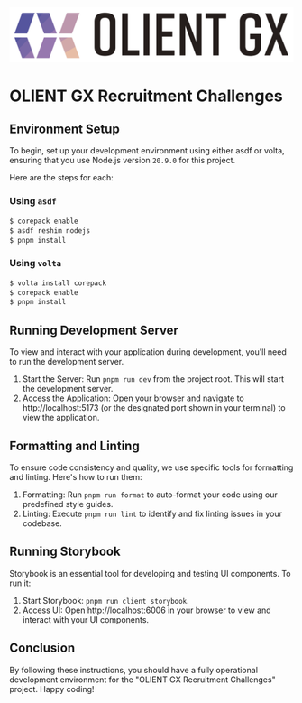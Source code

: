 <img src="assets/olientgx-logo.svg" />

# OLIENT GX Recruitment Challenges

## Environment Setup

To begin, set up your development environment using either asdf or volta, ensuring that you use Node.js version `20.9.0` for this project.

Here are the steps for each:

### Using `asdf`

```sh
$ corepack enable
$ asdf reshim nodejs
$ pnpm install
```

### Using `volta`

```sh
$ volta install corepack
$ corepack enable
$ pnpm install
```

## Running Development Server

To view and interact with your application during development, you'll need to run the development server.

1. Start the Server: Run `pnpm run dev` from the project root. This will start the development server.
2. Access the Application: Open your browser and navigate to http://localhost:5173 (or the designated port shown in your terminal) to view the application.

## Formatting and Linting

To ensure code consistency and quality, we use specific tools for formatting and linting. Here's how to run them:

1. Formatting: Run `pnpm run format` to auto-format your code using our predefined style guides.
2. Linting: Execute `pnpm run lint` to identify and fix linting issues in your codebase.

## Running Storybook

Storybook is an essential tool for developing and testing UI components. To run it:

1. Start Storybook: `pnpm run client storybook`.
2. Access UI: Open http://localhost:6006 in your browser to view and interact with your UI components.

## Conclusion

By following these instructions, you should have a fully operational development environment for the "OLIENT GX Recruitment Challenges" project. Happy coding!
